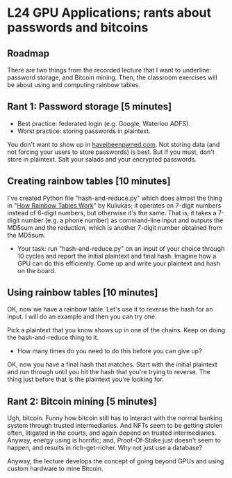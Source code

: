 # L24 GPU Applications; rants about passwords and bitcoins

## Roadmap

There are two things from the recorded lecture that I want to underline: password storage,
and Bitcoin mining. Then, the classroom exercises will be about using and computing
rainbow tables.

## Rant 1: Password storage [5 minutes]

* Best practice: federated login (e.g. Google, Waterloo ADFS).
* Worst practice: storing passwords in plaintext.

You don't want to show up in [haveibeenpwned.com](https://haveibeenpwned.com). Not storing
data (and not forcing your users to store passwords) is best. But if you must, don't store in plaintext.
Salt your salads and your encrypted passwords.

## Creating rainbow tables [10 minutes]

I've created Python file "hash-and-reduce.py" which does almost the
thing in "[How Rainbow Tables
Work](https://kestas.kuliukas.com/RainbowTables)" by Kuliukas; it
operates on 7-digit numbers instead of 6-digit numbers, but otherwise
it's the same. That is, it takes a 7-digit number (e.g. a phone
number) as command-line input and outputs the MD5sum and the
reduction, which is another 7-digit number obtained from the MD5sum.

* Your task: run "hash-and-reduce.py" on an input of your choice
through 10 cycles and report the initial plaintext and final hash.
Imagine how a GPU can do this efficiently. Come up and write your
plaintext and hash on the board.

## Using rainbow tables [10 minutes]

OK, now we have a rainbow table. Let's use it to reverse the hash 
for an input. I will do an example and then you can try one.

Pick a plaintext that you know shows up in one of the chains.
Keep on doing the hash-and-reduce thing to it. 

* How many times do you need to do this before you can give up?

OK, now you have a final hash that matches. Start with the initial
plaintext and run through until you hit the hash that you're
trying to reverse. The thing just before that is the plaintext
you're looking for.

## Rant 2: Bitcoin mining [5 minutes]

Ugh, bitcoin. Funny how bitcoin still has to interact with the normal
banking system through trusted intermediaries. And NFTs seem to be
getting stolen often, litigated in the courts, and again depend on
trusted intermediaries.  Anyway, energy using is horrific; and,
Proof-Of-Stake just doesn't seem to happen, and results in
rich-get-richer. Why not just use a database?

Anyway, the lecture develops the concept of going beyond GPUs and
using custom hardware to mine Bitcoin.


